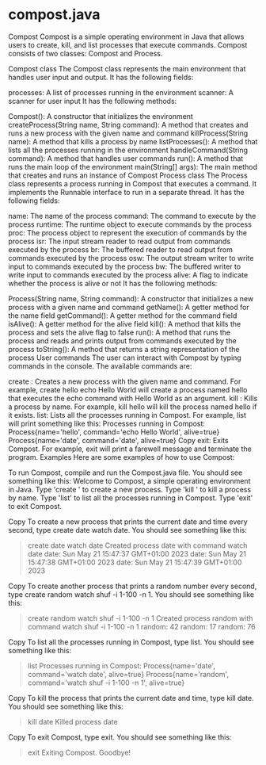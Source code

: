 # compost.java
Compost
Compost is a simple operating environment in Java that allows users to create, kill, and list processes that execute commands. Compost consists of two classes: Compost and Process.

Compost class
The Compost class represents the main environment that handles user input and output. It has the following fields:

processes: A list of processes running in the environment
scanner: A scanner for user input
It has the following methods:

Compost(): A constructor that initializes the environment
createProcess(String name, String command): A method that creates and runs a new process with the given name and command
killProcess(String name): A method that kills a process by name
listProcesses(): A method that lists all the processes running in the environment
handleCommand(String command): A method that handles user commands
run(): A method that runs the main loop of the environment
main(String[] args): The main method that creates and runs an instance of Compost
Process class
The Process class represents a process running in Compost that executes a command. It implements the Runnable interface to run in a separate thread. It has the following fields:

name: The name of the process
command: The command to execute by the process
runtime: The runtime object to execute commands by the process
proc: The process object to represent the execution of commands by the process
isr: The input stream reader to read output from commands executed by the process
br: The buffered reader to read output from commands executed by the process
osw: The output stream writer to write input to commands executed by the process
bw: The buffered writer to write input to commands executed by the process
alive: A flag to indicate whether the process is alive or not
It has the following methods:

Process(String name, String command): A constructor that initializes a new process with a given name and command
getName(): A getter method for the name field
getCommand(): A getter method for the command field
isAlive(): A getter method for the alive field
kill(): A method that kills the process and sets the alive flag to false
run(): A method that runs the process and reads and prints output from commands executed by the process
toString(): A method that returns a string representation of the process
User commands
The user can interact with Compost by typing commands in the console. The available commands are:

create <name> <command>: Creates a new process with the given name and command. For example, create hello echo Hello World will create a process named hello that executes the echo command with Hello World as an argument.
kill <name>: Kills a process by name. For example, kill hello will kill the process named hello if it exists.
list: Lists all the processes running in Compost. For example, list will print something like this:
Processes running in Compost:
Process{name='hello', command='echo Hello World', alive=true}
Process{name='date', command='date', alive=true}
Copy
exit: Exits Compost. For example, exit will print a farewell message and terminate the program.
Examples
Here are some examples of how to use Compost:

To run Compost, compile and run the Compost.java file. You should see something like this:
Welcome to Compost, a simple operating environment in Java.
Type 'create <name> <command>' to create a new process.
Type 'kill <name>' to kill a process by name.
Type 'list' to list all the processes running in Compost.
Type 'exit' to exit Compost.
>
Copy
To create a new process that prints the current date and time every second, type create date watch date. You should see something like this:
> create date watch date
Created process date with command watch date
date: Sun May 21 15:47:37 GMT+01:00 2023
date: Sun May 21 15:47:38 GMT+01:00 2023
date: Sun May 21 15:47:39 GMT+01:00 2023
>
Copy
To create another process that prints a random number every second, type create random watch shuf -i 1-100 -n 1. You should see something like this:
> create random watch shuf -i 1-100 -n 1
Created process random with command watch shuf -i 1-100 -n 1
random: 42
random: 17
random: 76
>
Copy
To list all the processes running in Compost, type list. You should see something like this:
> list
Processes running in Compost:
Process{name='date', command='watch date', alive=true}
Process{name='random', command='watch shuf -i 1-100 -n 1', alive=true}
>
Copy
To kill the process that prints the current date and time, type kill date. You should see something like this:
> kill date
Killed process date
>
Copy
To exit Compost, type exit. You should see something like this:
> exit
Exiting Compost. Goodbye!
